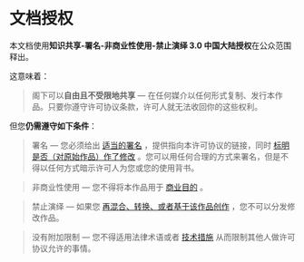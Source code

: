 # 文档授权

本文档使用**知识共享-署名-非商业性使用-禁止演绎 3.0 中国大陆授权**在公众范围释出。

这意味着：

> 阁下可以**自由且不受限地共享** — 在任何媒介以任何形式复制、发行本作品。只要你遵守许可协议条款，许可人就无法收回你的这些权利。

但您**仍需遵守如下条件**：

> 署名 — 您必须给出 [适当的署名](https://creativecommons.org/licenses/by-nc-nd/3.0/cn/deed.zh?__cf_chl_captcha_tk__=84438a2326adbf78beda795dfec17a5a2b706d26-1582506633-0-AV1HA7OHcW-NahR9a8ydJrYGGC5A8zS1mHNvEo0pSqlXS4sLPZVLF7czd2GAr4uw7WpuSjX2EPXwwuUAM-Zh67WSacuRCgPddUYB8yt_g4YLcA4qXlG33OWyVR_tRwcAozSzab0kzjZ41DFY7UNeE2Dwq2iB0bGtXHMTd0bHixldzQOt_ywS6daADmTSwFJslb9Mo0o2JMpkBg5aBzrscwDtMPmdowx9NczSNvmISFsh-oi9vYt9kOo4i5HlVFj296cqfrxeYKsbxSC_4jMFM1ApIEo_4Dur-ggLDwzYivCmmcwtDjPhbCE0sHwdORrTXpwgiTTEkLthQaBl6Lmq4qWtrA7oGjcOm8JZVDwLvWGlj4gpM2nZ-fl9A1etkWGm52Bak4fd1j-bcP-LJWbatbHm8vK_EU_a7OpDBTqp7-iX#) ，提供指向本许可协议的链接，同时 [标明是否（对原始作品）作了修改](https://creativecommons.org/licenses/by-nc-nd/3.0/cn/deed.zh?__cf_chl_captcha_tk__=84438a2326adbf78beda795dfec17a5a2b706d26-1582506633-0-AV1HA7OHcW-NahR9a8ydJrYGGC5A8zS1mHNvEo0pSqlXS4sLPZVLF7czd2GAr4uw7WpuSjX2EPXwwuUAM-Zh67WSacuRCgPddUYB8yt_g4YLcA4qXlG33OWyVR_tRwcAozSzab0kzjZ41DFY7UNeE2Dwq2iB0bGtXHMTd0bHixldzQOt_ywS6daADmTSwFJslb9Mo0o2JMpkBg5aBzrscwDtMPmdowx9NczSNvmISFsh-oi9vYt9kOo4i5HlVFj296cqfrxeYKsbxSC_4jMFM1ApIEo_4Dur-ggLDwzYivCmmcwtDjPhbCE0sHwdORrTXpwgiTTEkLthQaBl6Lmq4qWtrA7oGjcOm8JZVDwLvWGlj4gpM2nZ-fl9A1etkWGm52Bak4fd1j-bcP-LJWbatbHm8vK_EU_a7OpDBTqp7-iX#) 。您可以用任何合理的方式来署名，但是不得以任何方式暗示许可人为您或您的使用背书。

> 非商业性使用 — 您不得将本作品用于 [商业目的](https://creativecommons.org/licenses/by-nc-nd/3.0/cn/deed.zh?__cf_chl_captcha_tk__=84438a2326adbf78beda795dfec17a5a2b706d26-1582506633-0-AV1HA7OHcW-NahR9a8ydJrYGGC5A8zS1mHNvEo0pSqlXS4sLPZVLF7czd2GAr4uw7WpuSjX2EPXwwuUAM-Zh67WSacuRCgPddUYB8yt_g4YLcA4qXlG33OWyVR_tRwcAozSzab0kzjZ41DFY7UNeE2Dwq2iB0bGtXHMTd0bHixldzQOt_ywS6daADmTSwFJslb9Mo0o2JMpkBg5aBzrscwDtMPmdowx9NczSNvmISFsh-oi9vYt9kOo4i5HlVFj296cqfrxeYKsbxSC_4jMFM1ApIEo_4Dur-ggLDwzYivCmmcwtDjPhbCE0sHwdORrTXpwgiTTEkLthQaBl6Lmq4qWtrA7oGjcOm8JZVDwLvWGlj4gpM2nZ-fl9A1etkWGm52Bak4fd1j-bcP-LJWbatbHm8vK_EU_a7OpDBTqp7-iX#) 。

> 禁止演绎 — 如果您 [再混合、转换、或者基于该作品创作](https://creativecommons.org/licenses/by-nc-nd/3.0/cn/deed.zh?__cf_chl_captcha_tk__=84438a2326adbf78beda795dfec17a5a2b706d26-1582506633-0-AV1HA7OHcW-NahR9a8ydJrYGGC5A8zS1mHNvEo0pSqlXS4sLPZVLF7czd2GAr4uw7WpuSjX2EPXwwuUAM-Zh67WSacuRCgPddUYB8yt_g4YLcA4qXlG33OWyVR_tRwcAozSzab0kzjZ41DFY7UNeE2Dwq2iB0bGtXHMTd0bHixldzQOt_ywS6daADmTSwFJslb9Mo0o2JMpkBg5aBzrscwDtMPmdowx9NczSNvmISFsh-oi9vYt9kOo4i5HlVFj296cqfrxeYKsbxSC_4jMFM1ApIEo_4Dur-ggLDwzYivCmmcwtDjPhbCE0sHwdORrTXpwgiTTEkLthQaBl6Lmq4qWtrA7oGjcOm8JZVDwLvWGlj4gpM2nZ-fl9A1etkWGm52Bak4fd1j-bcP-LJWbatbHm8vK_EU_a7OpDBTqp7-iX#) ，您不可以分发修改作品。

> 没有附加限制 — 您不得适用法律术语或者 [技术措施](https://creativecommons.org/licenses/by-nc-nd/3.0/cn/deed.zh?__cf_chl_captcha_tk__=84438a2326adbf78beda795dfec17a5a2b706d26-1582506633-0-AV1HA7OHcW-NahR9a8ydJrYGGC5A8zS1mHNvEo0pSqlXS4sLPZVLF7czd2GAr4uw7WpuSjX2EPXwwuUAM-Zh67WSacuRCgPddUYB8yt_g4YLcA4qXlG33OWyVR_tRwcAozSzab0kzjZ41DFY7UNeE2Dwq2iB0bGtXHMTd0bHixldzQOt_ywS6daADmTSwFJslb9Mo0o2JMpkBg5aBzrscwDtMPmdowx9NczSNvmISFsh-oi9vYt9kOo4i5HlVFj296cqfrxeYKsbxSC_4jMFM1ApIEo_4Dur-ggLDwzYivCmmcwtDjPhbCE0sHwdORrTXpwgiTTEkLthQaBl6Lmq4qWtrA7oGjcOm8JZVDwLvWGlj4gpM2nZ-fl9A1etkWGm52Bak4fd1j-bcP-LJWbatbHm8vK_EU_a7OpDBTqp7-iX#) 从而限制其他人做许可协议允许的事情。

